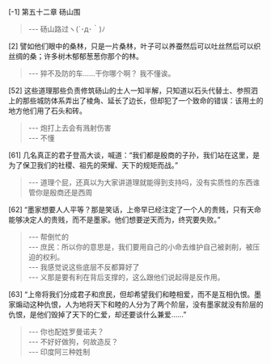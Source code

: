 
[-1] 第五十二章 砀山围
>--- 砀山路过ヽ(´･д･｀)ﾉ<br>

[2] 譬如他们眼中的桑林，只是一片桑林，叶子可以养蚕然后可以吐丝然后可以织丝绸的桑；许多树木郁郁葱葱你那个的林。
>--- 猝不及防的车……干你哪个啊？
我不懂诶。<br>

[52] 这些道理那些负责修筑砀山的士人一知半解，只知道以石头代替土、参照泗上的那些城防体系弄出了棱角、延长了边长，但却犯了一个致命的错误：该用土的地方他们用了石头和砖。
>--- 炮打上去会有溅射伤害<br>
>--- 不懂<br>

[61] 几名真正的君子登高大谈，喊道：“我们都是殷商的子孙，我们站在这里，是为了保卫我们的社稷、祖先的荣耀、天下的规矩而战。”
>--- 道理个屁，还真以为大家讲道理就能得到支持吗，没有实质性的东西谁管你是殷商还是西周<br>

[62] “墨家想要人人平等？那是笑话，上帝早已经注定了一个人的贵贱，只有天命能够决定人的贵贱，而不是墨家。他们想要逆天而为，终究要失败。”
>--- 帮倒忙的<br>
>--- 庶民：所以你的意思是，我们要用自己的小命去维护自己被剥削，被压迫的权利。<br>
>--- 我感觉说这些底层不反都算好了<br>
>--- 义那是要有利在背后支撑的，这么跟他们说起得是反作用。<br>

[63] “上帝将我们分成君子和庶民，但却希望我们和睦相爱，而不是互相仇恨。墨家煽动这种仇恨，人为地将天下和睦的人分为了两个阶层，没有墨家就没有阶层的仇恨，是他们毁掉了天下的仁爱，却还要谈什么兼爱……”
>--- 你也配姓罗曼诺夫？<br>
>--- 不好好做狗，何故造反？<br>
>--- 印度阿三种姓制<br>
